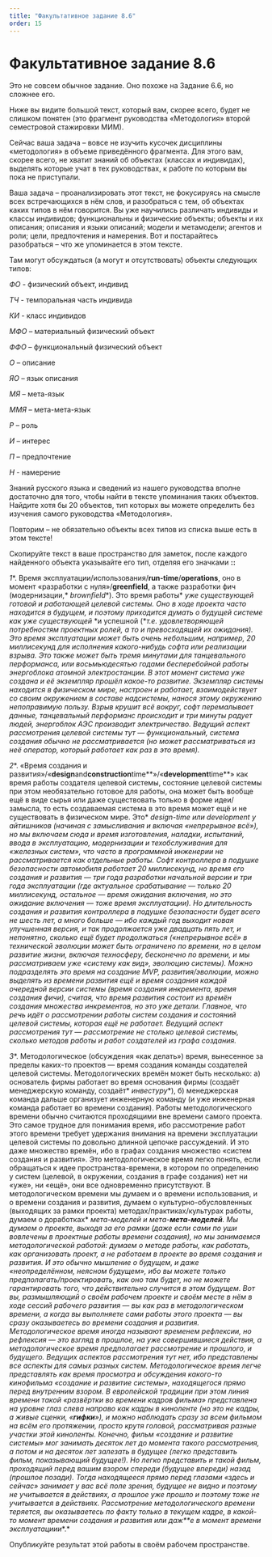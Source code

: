 ```yaml
---
title: "Факультативное задание 8.6"
order: 15
---
```


# Факультативное задание 8.6

Это не совсем обычное задание. Оно похоже на Задание 6.6, но сложнее его.

Ниже вы видите большой текст, который вам, скорее всего, будет не слишком понятен (это фрагмент руководства «Методология» второй семестровой стажировки МИМ).

Сейчас ваша задача – вовсе не изучить кусочек дисциплины «методология» в объеме приведённого фрагмента. Для этого вам, скорее всего, не хватит знаний об объектах (классах и индивидах), выделять которые учат в тех руководствах, к работе по которым вы пока не приступали.

Ваша задача – проанализировать этот текст, не фокусируясь на смысле всех встречающихся в нём слов, и разобраться с тем, об объектах каких типов в нём говорится. Вы уже научились различать индивиды и классы индивидов; функциональны и физические объекты; объекты и их описания; описания и языки описаний; модели и метамодели; агентов и роли; цели, предпочтения и намерения. Вот и постарайтесь разобраться – что же упоминается в этом тексте.

Там могут обсуждаться (а могут и отсутствовать) объекты следующих типов:

*ФО* - физический объект, индивид

*ТЧ* - темпоральная часть индивида

*КИ* - класс индивидов

*МФО* – материальный физический объект

*ФФО* – функциональный физический объект

*О* – описание

*ЯО* – язык описания

*МЯ* – мета-язык

*ММЯ* – мета-мета-язык

*Р* – роль

*И* – интерес

*П* – предпочтение

*Н* - намерение

Знаний русского языка и сведений из нашего руководства вполне достаточно для того, чтобы найти в тексте упоминания таких объектов. Найдите хотя бы 20 объектов, тип которых вы можете определить без изучения самого руководства «Методология».

Повторим – не обязательно объекты всех типов из списка выше есть в этом тексте!

Скопируйте текст в ваше пространство для заметок, после каждого найденного объекта указывайте его тип, отделяя его значками **::**

*1**. Время эксплуатации/использования/**run-time**/**operations**, оно в момент «разработки с нуля»/**greenfield**, а также разработки фич (модернизации,* *brownfield**). Это время работы* *уже существующей* *готовой и работающей целевой системы. Оно в ходе проекта часто находится в будущем, и поэтому приходится думать о будущей системе как* *уже существующей* *и успешной (**т.е.* *удовлетворяющей потребностям проектных ролей, а то и превосходящей их ожидания). Это время эксплуатации может быть очень небольшим, например, 20 миллисекунд для исполнения какого-нибудь софта или реализации взрыва. Это также может быть тремя минутами для танцевального перформанса, или восьмьюдесятью годами бесперебойной работы энергоблока атомной электростанции. В этот момент система уже создана и её экземпляр прошёл какое-то развитие. Экземпляр системы находится в физическом мире, настроен и работает, взаимодействует со своим окружением в составе надсистемы, нанося этому окружению непоправимую пользу. Взрыв крушит всё вокруг, софт перемалывает данные, танцевальный перформанс происходит и три минуты радует людей, энергоблок АЭС производит электричество. Ведущий аспект рассмотрения целевой системы тут — функциональный, система создания обычно не рассматривается (но может рассматриваться из неё оператор, который работает как раз в это время).*

*2**. «Время создания и развития»/«**design**and**construction**time**»/«**development**time**» как время работы создателя целевой системы, состояние целевой системы при этом необязательно готовое для работы, она может быть вообще ещё в виде сырья или даже существовать только в форме идеи/замысла, то есть создаваемая система в это время может ещё и не существовать в физическом мире. Это* *design-time* *или* *development* *у айтишников (начиная с* *замысливания* *и включая «непрерывное всё»), но мы включаем сюда и время изготовления, наладки, испытаний, ввода в эксплуатацию, модернизации и техобслуживания для «железных систем», что часто в программной инженерии не рассматривается как отдельные работы. Софт контроллера в подушке безопасности автомобиля работает 20 миллисекунд, но время его создания и развития — три года разработки начальной версии и* *три года эксплуатации (где актуальное срабатывание — только 20 миллисекунд, остальное — время ожидания включения, но это ожидание включения — тоже время эксплуатации). Но длительность создания и развития контроллера в подушке безопасности будет всего не шесть лет, а много больше — ибо каждый год выходит новая улучшенная версия, и так продолжается уже двадцать пять лет, и непонятно, сколько ещё будет продолжаться («непрерывное всё» в технической эволюции может быть ограничено по времени, но в целом развитие жизни, включая техносферу, бесконечно по времени, и мы рассматриваем уже «систему как вид», эволюцию системы). Можно подразделять это время на создание MVP, развития/эволюции, можно выделять из времени развития ещё и время создания каждой очередной версии системы (время создания инкремента, время создания фичи), считая, что время развития состоит из времён создания множества инкрементов, но это уже детали. Главное, что речь идёт о рассмотрении работы систем создания и состояний целевой системы, которая ещё не работает. Ведущий аспект рассмотрения тут — рассмотрение не столько целевой системы, сколько методов работы и работ создателей из графа создания.*

*3**. Методологическое (обсуждения «как делать») время, вынесенное за пределы каких-то проектов — время создания команды создателей целевой системы. Методологических времён может быть несколько: а) основатель фирмы работает во время основания фирмы (создаёт менеджерскую команду, создаёт* *инвестуру**), б) менеджерская команда дальше организует инженерную команду (и уже инженерная команда работает во времени создания). Работы методологического времени обычно считаются проходящими вне времени самого проекта. Это самое трудное для понимания время, ибо рассмотрение работ этого времени требует удержания внимания на времени эксплуатации целевой системы по довольно длинной цепочке рассуждений. И это даже множество времён, ибо в графах создания множество «систем создания и развития». Это методологическое время легко понять, если обращаться к идее пространства-времени, в котором по определению у систем (целевой, в окружении, создания в графе создания) нет ни «уже», ни «ещё», они все одновременно присутствуют. В методологическом времени мы думаем и о времени использования, и о времени создания и развития, думаем о культурно-обусловленных (выходящих за рамки проекта) методах/практиках/культурах работы, думаем о доработках* *мета-моделей* *и мета-**мета-моделей**. Мы думаем о проекте, выходя за его рамки (даже если сами по уши вовлечены в проектные работы времени создания), но мы занимаемся методологической работой: думаем о методе работы, как работать, как организовать проект, а не работаем в проекте во время создания и развития. И это обычно мышление о будущем, и даже «неопределённом, неясном будущем», ибо вы можете только предполагать/проектировать, как оно там будет, но не можете гарантировать того, что действительно случится в этом будущем. Вот вы, размышляющий о своём рабочем проекте и своём месте в нём в ходе* *сессий рабочего развития* *— вы как раз в методологическом времени, а когда вы выполняете сами работы этого проекта — вы сразу оказываетесь во времени создания и развития. Методологическое время иногда называют временем рефлексии, но рефлексия — это взгляд в прошлое, на уже совершившиеся действия, а методологическое время предполагает рассмотрение и прошлого, и будущего. Ведущих аспектов рассмотрения тут нет, ибо представлены все аспекты для самых разных систем. Методологическое время легче представлять как время просмотра и обсуждения какого-то кинофильма «создание и развитие системы», находящегося прямо перед внутренним взором. В европейской традиции при этом линия времени такой «развёртки во времени кадров фильма» представлена на уровне глаз слева направо как кадры в киноленте (но это не кадры, а живые сценки, «**гифки**»), и можно наблюдать сразу за всем фильмом на всём его протяжении, просто крутя головой, рассматривая разные участки этой киноленты. Конечно, фильм «создание и развитие системы» мог занимать десяток лет до момента такого рассмотрения, а потом и на десяток лет залезать в будущее (легко представить фильм, показывающий будущее!). Но легко представить и такой фильм, проходящий перед* *вашим взором спереди (будущее впереди) назад (прошлое позади). Тогда находящееся прямо перед глазами «здесь и сейчас» занимает у вас всё поле зрения, будущее не видно и поэтому не учитывается в действиях, а прошлое уже прошло и поэтому тоже не учитывается в действиях. Рассмотрение методологического времени теряется, вы оказываетесь по факту только в текущем кадре, в какой-то момент времени создания и развития или даж**е в момент времени* *эксплуатациии**.*

Опубликуйте результат этой работы в своём рабочем пространстве.